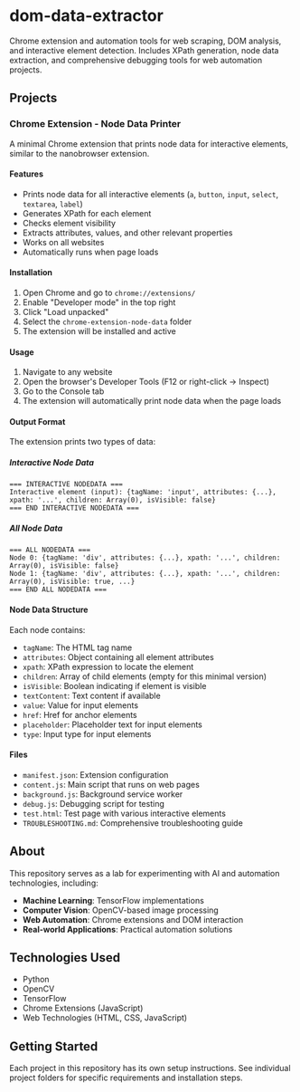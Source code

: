 # dom-data-extractor

Chrome extension and automation tools for web scraping, DOM analysis, and interactive element detection. Includes XPath generation, node data extraction, and comprehensive debugging tools for web automation projects.

## Projects

### Chrome Extension - Node Data Printer

A minimal Chrome extension that prints node data for interactive elements, similar to the nanobrowser extension.

#### Features

- Prints node data for all interactive elements (`a`, `button`, `input`, `select`, `textarea`, `label`)
- Generates XPath for each element
- Checks element visibility
- Extracts attributes, values, and other relevant properties
- Works on all websites
- Automatically runs when page loads

#### Installation

1. Open Chrome and go to `chrome://extensions/`
2. Enable "Developer mode" in the top right
3. Click "Load unpacked"
4. Select the `chrome-extension-node-data` folder
5. The extension will be installed and active

#### Usage

1. Navigate to any website
2. Open the browser's Developer Tools (F12 or right-click → Inspect)
3. Go to the Console tab
4. The extension will automatically print node data when the page loads

#### Output Format

The extension prints two types of data:

##### Interactive Node Data
```
=== INTERACTIVE NODEDATA ===
Interactive element (input): {tagName: 'input', attributes: {...}, xpath: '...', children: Array(0), isVisible: false}
=== END INTERACTIVE NODEDATA ===
```

##### All Node Data
```
=== ALL NODEDATA ===
Node 0: {tagName: 'div', attributes: {...}, xpath: '...', children: Array(0), isVisible: false}
Node 1: {tagName: 'div', attributes: {...}, xpath: '...', children: Array(0), isVisible: true, ...}
=== END ALL NODEDATA ===
```

#### Node Data Structure

Each node contains:
- `tagName`: The HTML tag name
- `attributes`: Object containing all element attributes
- `xpath`: XPath expression to locate the element
- `children`: Array of child elements (empty for this minimal version)
- `isVisible`: Boolean indicating if element is visible
- `textContent`: Text content if available
- `value`: Value for input elements
- `href`: Href for anchor elements
- `placeholder`: Placeholder text for input elements
- `type`: Input type for input elements

#### Files

- `manifest.json`: Extension configuration
- `content.js`: Main script that runs on web pages
- `background.js`: Background service worker
- `debug.js`: Debugging script for testing
- `test.html`: Test page with various interactive elements
- `TROUBLESHOOTING.md`: Comprehensive troubleshooting guide

## About

This repository serves as a lab for experimenting with AI and automation technologies, including:

- **Machine Learning**: TensorFlow implementations
- **Computer Vision**: OpenCV-based image processing
- **Web Automation**: Chrome extensions and DOM interaction
- **Real-world Applications**: Practical automation solutions

## Technologies Used

- Python
- OpenCV
- TensorFlow
- Chrome Extensions (JavaScript)
- Web Technologies (HTML, CSS, JavaScript)

## Getting Started

Each project in this repository has its own setup instructions. See individual project folders for specific requirements and installation steps.
